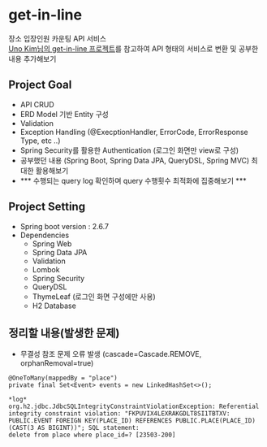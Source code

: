 # get-in-line
장소 입장인원 카운팅 API 서비스                                     
[Uno Kim님의 get-in-line 프로젝트](https://github.com/djkeh/get-in-line)를 참고하여 API 형태의 서비스로 변환 및 공부한 내용 추가해보기                 

## Project Goal
- API CRUD
- ERD Model 기반 Entity 구성
- Validation
- Exception Handling (@ExecptionHandler, ErrorCode, ErrorResponse Type, etc ..)
- Spring Security를 활용한 Authentication (로그인 화면만 view로 구성)
- 공부했던 내용 (Spring Boot, Spring Data JPA, QueryDSL, Spring MVC) 최대한 활용해보기
- *** 수행되는 query log 확인하며 query 수행횟수 최적화에 집중해보기 ***

## Project Setting              
* Spring boot version : 2.6.7                   
* Dependencies
  - Spring Web
  - Spring Data JPA
  - Validation
  - Lombok
  - Spring Security
  - QueryDSL
  - ThymeLeaf (로그인 화면 구성에만 사용)
  - H2 Database   

## 정리할 내용(발생한 문제)
- 무결성 참조 문제 오류 발생 (cascade=Cascade.REMOVE, orphanRemoval=true)
```
@OneToMany(mappedBy = "place")
private final Set<Event> events = new LinkedHashSet<>();

*log*
org.h2.jdbc.JdbcSQLIntegrityConstraintViolationException: Referential integrity constraint violation: "FKPUVIX4LEXRAKGDLT8SI1TBTXV: PUBLIC.EVENT FOREIGN KEY(PLACE_ID) REFERENCES PUBLIC.PLACE(PLACE_ID) (CAST(3 AS BIGINT))"; SQL statement:
delete from place where place_id=? [23503-200]
```
